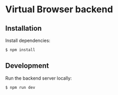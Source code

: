 # Virtual Browser backend

## Installation
Install dependencies:
```bash
$ npm install
```

## Development
Run the backend server locally:
```bash
$ npm run dev
```

